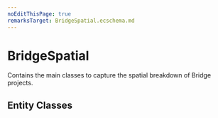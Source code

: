 ```yaml
---
noEditThisPage: true
remarksTarget: BridgeSpatial.ecschema.md
---
```


# BridgeSpatial

Contains the main classes to capture the spatial breakdown of Bridge projects.

## Entity Classes

